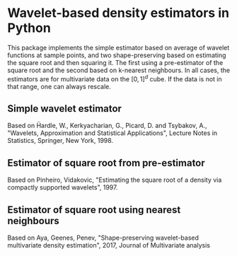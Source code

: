 # Wavelet-based density estimators in Python

This package implements the simple estimator based on average of wavelet functions
at sample points, and two shape-preserving based on estimating the square root
and then squaring it. The first using a pre-estimator of the square root and the
second based on k-nearest neighbours. In all cases, the estimators are for multivariate
data on the $[0,1]^d$ cube. If the data is not in that range, one can always
rescale.

## Simple wavelet estimator

Based on Ḧardle, W., Kerkyacharian, G., Picard, D. and Tsybakov, A., "Wavelets,
Approximation and Statistical Applications", Lecture Notes in Statistics, Springer,
New York, 1998.

## Estimator of square root from pre-estimator

Based on Pinheiro, Vidakovic, "Estimating the square root of a density via compactly
supported wavelets", 1997.

## Estimator of square root using nearest neighbours

Based on Aya, Geenes, Penev, "Shape-preserving wavelet-based multivariate density
estimation", 2017, Journal of Multivariate analysis
